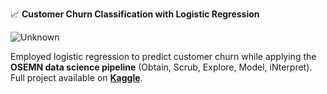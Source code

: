 📈 **Customer Churn Classification with Logistic Regression**  

![Unknown](https://github.com/user-attachments/assets/5983057c-74b6-4a57-a9ee-3829dcf35ea5)

Employed logistic regression to predict customer churn while applying the **OSEMN data science pipeline** (Obtain, Scrub, Explore, Model, iNterpret). Full project available on **[Kaggle](https://www.kaggle.com/code/emmanueldjegou/predictive-modeling-for-customer-churn-analysis)**.
